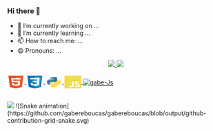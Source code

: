 ### Hi there 👋

- 🔭 I’m currently working on ...
- 🌱 I’m currently learning ...
- 📫 How to reach me: ...
- 😄 Pronouns: ...

<div align="center">
  <a href="https://github.com/gabereboucas">
  <img height="180em" src="https://github-readme-stats.vercel.app/api?username=gabereboucas&show_icons=true&theme=radical&include_all_commits=true&count_private=true"/>
  <img height="180em" src="https://github-readme-stats.vercel.app/api/top-langs/?username=gabereboucas&layout=compact&langs_count=7&theme=radical"/>
</div>
  
<div style="display: inline_block"><br>
  <img align="center" alt="gabe-HTML" height="30" width="40" src="https://raw.githubusercontent.com/devicons/devicon/master/icons/html5/html5-original.svg">
  <img align="center" alt="gabe-CSS" height="30" width="40" src="https://raw.githubusercontent.com/devicons/devicon/master/icons/css3/css3-original.svg">         
  <img align="center" alt="gabe-Python" height="30" width="40" src="https://raw.githubusercontent.com/devicons/devicon/master/icons/python/python-original.svg">
  <img align="center" alt="gabe-Js" height="30" width="40" src="https://raw.githubusercontent.com/devicons/devicon/master/icons/javascript/javascript-plain.svg">
  <img align="center" alt="gabe-Js" height="30" width="40" src="https://cdn.jsdelivr.net/gh/devicons/devicon/icons/c/c-original.svg">
</div>
  
  ##
  
<div style="display: inline_block">
  <a img height="180em" href="https://www.linkedin.com/in/gabriel-rebouças-4489141b4/" tagert="_blank"><img src="https://img.shields.io/badge/LinkedIn-0077B5?style=for-the-badge&logo=linkedin&logoColor=white" target="_blank"></a>
![Snake animation](https://github.com/gabereboucas/gabereboucas/blob/output/github-contribution-grid-snake.svg)
</div>
